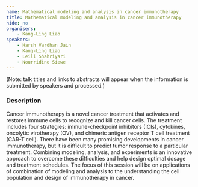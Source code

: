 ```yaml
---
name: Mathematical modeling and analysis in cancer immunotherapy
title: Mathematical modeling and analysis in cancer immunotherapy
hide: no
organisers:
    - Kang-Ling Liao
speakers:
    - Harsh Vardhan Jain
    - Kang-Ling Liao
    - Leili Shahriyari
    - Nourridine Siewe
---
```


(Note: talk titles and links to abstracts will appear when the information is submitted by speakers and processed.)

<h3 class="font-weight-light mb-3">Description</h3>

Cancer immunotherapy is a novel cancer treatment that activates and restores immune cells to recognize and kill cancer cells. The treatment includes four strategies: immune-checkpoint inhibitors (ICIs), cytokines, oncolytic virotherapy (OV), and chimeric antigen receptor T cell treatment (CAR-T cell). There have been many promising developments in cancer immunotherapy, but it is difficult to predict tumor response to a particular treatment. Combining modeling, analysis, and experiments is an innovative approach to overcome these difficulties and help design optimal dosage and treatment schedules. The focus of this session will be on applications of combination of modeling and analysis to the understanding the cell population and design of immunotherapy in cancer.
